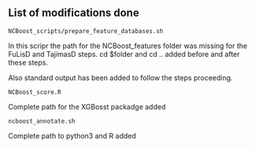 ## List of modifications done

```
NCBoost_scripts/prepare_feature_databases.sh
```
In this scripr the path for the NCBoost_features folder was missing for the FuLisD and TajimasD steps.
cd $folder and cd .. added before and after these steps. 

Also standard output has been added to follow the steps proceeding.

```
NCBoost_score.R
```
Complete path for the XGBosst packadge added

```
ncboost_annotate.sh
```
Complete path to python3 and R added


